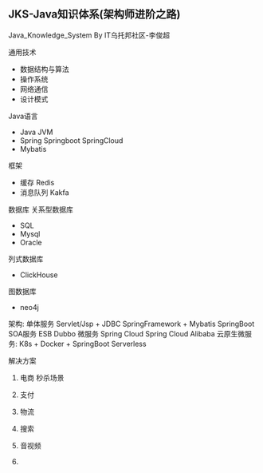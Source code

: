 JKS-Java知识体系(架构师进阶之路)
-----------------------
Java_Knowledge_System  By IT乌托邦社区-李俊超

通用技术
* 数据结构与算法
* 操作系统
* 网络通信
* 设计模式

Java语言
* Java
  JVM
* Spring
  Springboot
  SpringCloud
* Mybatis

框架
* 缓存
  Redis
* 消息队列
  Kakfa
  
数据库
关系型数据库
* SQL
* Mysql
* Oracle

列式数据库
* ClickHouse

图数据库
* neo4j


架构:
    单体服务
        Servlet/Jsp + JDBC
        SpringFramework + Mybatis
        SpringBoot 
    SOA服务
        ESB
        Dubbo
    微服务
        Spring Cloud
        Spring Cloud Alibaba
        云原生微服务: K8s + Docker + SpringBoot
    Serverless


解决方案
1. 电商
    秒杀场景
3. 支付
    
4. 物流
    
5. 搜索
    
6. 音视频
    
7. 

